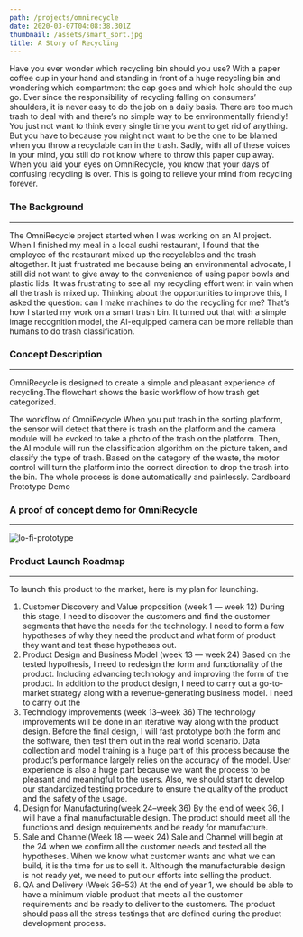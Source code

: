 ```yaml
---
path: /projects/omnirecycle
date: 2020-03-07T04:08:38.301Z
thumbnail: /assets/smart_sort.jpg
title: A Story of Recycling
---
```

Have you ever wonder which recycling bin should you use? With a paper coffee cup in your hand and standing in front of a huge recycling bin and wondering which compartment the cap goes and which hole should the cup go. Ever since the responsibility of recycling falling on consumers’ shoulders, it is never easy to do the job on a daily basis. There are too much trash to deal with and there’s no simple way to be environmentally friendly! You just not want to think every single time you want to get rid of anything. But you have to because you might not want to be the one to be blamed when you throw a recyclable can in the trash. Sadly, with all of these voices in your mind, you still do not know where to throw this paper cup away. When you laid your eyes on OmniRecycle, you know that your days of confusing recycling is over. This is going to relieve your mind from recycling forever.

### The Background
---

The OmniRecycle project started when I was working on an AI project. When I finished my meal in a local sushi restaurant, I found that the employee of the restaurant mixed up the recyclables and the trash altogether. It just frustrated me because being an environmental advocate, I still did not want to give away to the convenience of using paper bowls and plastic lids. It was frustrating to see all my recycling effort went in vain when all the trash is mixed up. Thinking about the opportunities to improve this, I asked the question: can I make machines to do the recycling for me? That’s how I started my work on a smart trash bin. It turned out that with a simple image recognition model, the AI-equipped camera can be more reliable than humans to do trash classification.

### Concept Description
---

OmniRecycle is designed to create a simple and pleasant experience of recycling.The flowchart shows the basic workflow of how trash get categorized.

The workflow of OmniRecycle When you put trash in the sorting platform, the sensor will detect that there is trash on the platform and the camera module will be evoked to take a photo of the trash on the platform. Then, the AI module will run the classification algorithm on the picture taken, and classify the type of trash. Based on the category of the waste, the motor control will turn the platform into the correct direction to drop the trash into the bin. The whole process is done automatically and painlessly. Cardboard Prototype Demo

### A proof of concept demo for OmniRecycle
---

![lo-fi-prototype](/assets/prototype.jpeg)

### Product Launch Roadmap
---

To launch this product to the market, here is my plan for launching.

1. Customer Discovery and Value proposition (week 1 — week 12) During this stage, I need to discover the customers and find the customer segments that have the needs for the technology. I need to form a few hypotheses of why they need the product and what form of product they want and test these hypotheses out.
2. Product Design and Business Model (week 13 — week 24) Based on the tested hypothesis, I need to redesign the form and functionality of the product. Including advancing technology and improving the form of the product. In addition to the product design, I need to carry out a go-to-market strategy along with a revenue-generating business model. I need to carry out the
3. Technology improvements (week 13–week 36) The technology improvements will be done in an iterative way along with the product design. Before the final design, I will fast prototype both the form and the software, then test them out in the real world scenario. Data collection and model training is a huge part of this process because the product’s performance largely relies on the accuracy of the model. User experience is also a huge part because we want the process to be pleasant and meaningful to the users. Also, we should start to develop our standardized testing procedure to ensure the quality of the product and the safety of the usage.
4. Design for Manufacturing(week 24–week 36) By the end of week 36, I will have a final manufacturable design. The product should meet all the functions and design requirements and be ready for manufacture.
5. Sale and Channel(Week 18 — week 24) Sale and Channel will begin at the 24 when we confirm all the customer needs and tested all the hypotheses. When we know what customer wants and what we can build, it is the time for us to sell it. Although the manufacturable design is not ready yet, we need to put our efforts into selling the product.
6. QA and Delivery (Week 36–53) At the end of year 1, we should be able to have a minimum viable product that meets all the customer requirements and be ready to deliver to the customers. The product should pass all the stress testings that are defined during the product development process.